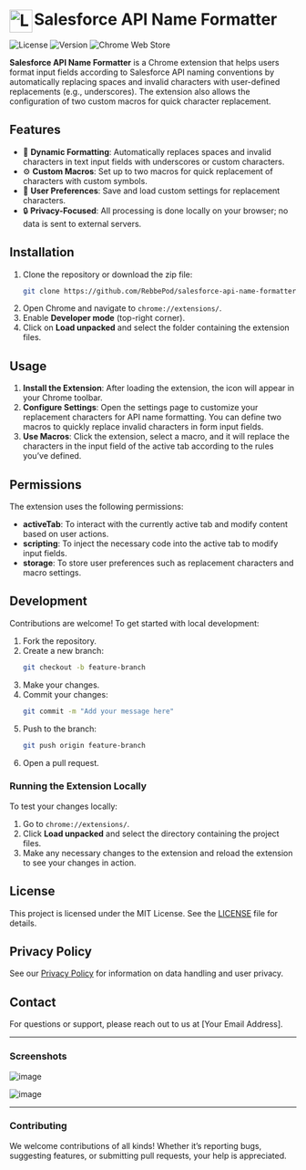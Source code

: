 # <img src="https://github.com/user-attachments/assets/675a11cc-ec54-4d3f-817f-f5ebfd745415" alt="Logo" width="40" align="left" /> Salesforce API Name Formatter

![License](https://img.shields.io/github/license/RebbePod/salesforceapiformatter)
![Version](https://img.shields.io/badge/version-1.0-blue)
![Chrome Web Store](https://img.shields.io/chrome-web-store/v/ediecjlikhchfhonkigdfahkkboemmbp)

**Salesforce API Name Formatter** is a Chrome extension that helps users format input fields according to Salesforce API naming conventions by automatically replacing spaces and invalid characters with user-defined replacements (e.g., underscores). The extension also allows the configuration of two custom macros for quick character replacement.

## Features

- 📝 **Dynamic Formatting**: Automatically replaces spaces and invalid characters in text input fields with underscores or custom characters.
- ⚙️ **Custom Macros**: Set up to two macros for quick replacement of characters with custom symbols.
- 🎨 **User Preferences**: Save and load custom settings for replacement characters.
- 🔒 **Privacy-Focused**: All processing is done locally on your browser; no data is sent to external servers.

## Installation

1. Clone the repository or download the zip file:
    ```bash
    git clone https://github.com/RebbePod/salesforce-api-name-formatter.git
    ```
2. Open Chrome and navigate to `chrome://extensions/`.
3. Enable **Developer mode** (top-right corner).
4. Click on **Load unpacked** and select the folder containing the extension files.

## Usage

1. **Install the Extension**: After loading the extension, the icon will appear in your Chrome toolbar.
2. **Configure Settings**: Open the settings page to customize your replacement characters for API name formatting. You can define two macros to quickly replace invalid characters in form input fields.
3. **Use Macros**: Click the extension, select a macro, and it will replace the characters in the input field of the active tab according to the rules you’ve defined.

## Permissions

The extension uses the following permissions:

- **activeTab**: To interact with the currently active tab and modify content based on user actions.
- **scripting**: To inject the necessary code into the active tab to modify input fields.
- **storage**: To store user preferences such as replacement characters and macro settings.

## Development

Contributions are welcome! To get started with local development:

1. Fork the repository.
2. Create a new branch:
    ```bash
    git checkout -b feature-branch
    ```
3. Make your changes.
4. Commit your changes:
    ```bash
    git commit -m "Add your message here"
    ```
5. Push to the branch:
    ```bash
    git push origin feature-branch
    ```
6. Open a pull request.

### Running the Extension Locally

To test your changes locally:

1. Go to `chrome://extensions/`.
2. Click **Load unpacked** and select the directory containing the project files.
3. Make any necessary changes to the extension and reload the extension to see your changes in action.

## License

This project is licensed under the MIT License. See the [LICENSE](LICENSE) file for details.

## Privacy Policy

See our [Privacy Policy](PRIVACY.md) for information on data handling and user privacy.

## Contact

For questions or support, please reach out to us at [Your Email Address].

---

### Screenshots

![image](https://github.com/user-attachments/assets/84f69b03-a861-475c-8fdd-5974d19951ab)


![image](https://github.com/user-attachments/assets/bc87a96b-a2ae-4a95-93fc-dfa0d7f96f38)

---

### Contributing

We welcome contributions of all kinds! Whether it’s reporting bugs, suggesting features, or submitting pull requests, your help is appreciated.

